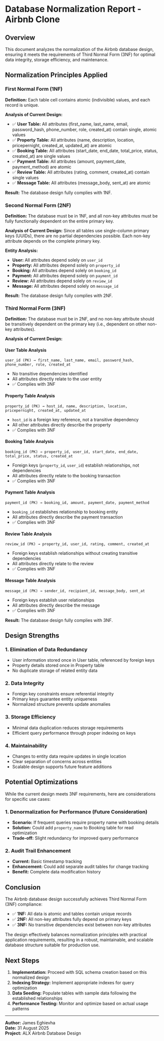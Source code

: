 # Database Normalization Report - Airbnb Clone

## Overview
This document analyzes the normalization of the Airbnb database design, ensuring it meets the requirements of Third Normal Form (3NF) for optimal data integrity, storage efficiency, and maintenance.

## Normalization Principles Applied

### First Normal Form (1NF)
**Definition:** Each table cell contains atomic (indivisible) values, and each record is unique.

**Analysis of Current Design:**
- ✅ **User Table:** All attributes (first_name, last_name, email, password_hash, phone_number, role, created_at) contain single, atomic values
- ✅ **Property Table:** All attributes (name, description, location, pricepernight, created_at, updated_at) are atomic
- ✅ **Booking Table:** All attributes (start_date, end_date, total_price, status, created_at) are single values
- ✅ **Payment Table:** All attributes (amount, payment_date, payment_method) are atomic
- ✅ **Review Table:** All attributes (rating, comment, created_at) contain single values
- ✅ **Message Table:** All attributes (message_body, sent_at) are atomic

**Result:** The database design fully complies with 1NF.

### Second Normal Form (2NF)
**Definition:** The database must be in 1NF, and all non-key attributes must be fully functionally dependent on the entire primary key.

**Analysis of Current Design:**
Since all tables use single-column primary keys (UUIDs), there are no partial dependencies possible. Each non-key attribute depends on the complete primary key.

**Entity Analysis:**
- **User:** All attributes depend solely on `user_id`
- **Property:** All attributes depend solely on `property_id` 
- **Booking:** All attributes depend solely on `booking_id`
- **Payment:** All attributes depend solely on `payment_id`
- **Review:** All attributes depend solely on `review_id`
- **Message:** All attributes depend solely on `message_id`

**Result:** The database design fully complies with 2NF.

### Third Normal Form (3NF)
**Definition:** The database must be in 2NF, and no non-key attribute should be transitively dependent on the primary key (i.e., dependent on other non-key attributes).

**Analysis of Current Design:**

#### User Table Analysis
```
user_id (PK) → first_name, last_name, email, password_hash, phone_number, role, created_at
```
- No transitive dependencies identified
- All attributes directly relate to the user entity
- ✅ Complies with 3NF

#### Property Table Analysis  
```
property_id (PK) → host_id, name, description, location, pricepernight, created_at, updated_at
```
- `host_id` is a foreign key reference, not a transitive dependency
- All other attributes directly describe the property
- ✅ Complies with 3NF

#### Booking Table Analysis
```
booking_id (PK) → property_id, user_id, start_date, end_date, total_price, status, created_at
```
- Foreign keys (`property_id`, `user_id`) establish relationships, not dependencies
- All attributes directly relate to the booking transaction
- ✅ Complies with 3NF

#### Payment Table Analysis
```
payment_id (PK) → booking_id, amount, payment_date, payment_method
```
- `booking_id` establishes relationship to booking entity
- All attributes directly describe the payment transaction
- ✅ Complies with 3NF

#### Review Table Analysis
```
review_id (PK) → property_id, user_id, rating, comment, created_at
```
- Foreign keys establish relationships without creating transitive dependencies
- All attributes directly relate to the review
- ✅ Complies with 3NF

#### Message Table Analysis
```
message_id (PK) → sender_id, recipient_id, message_body, sent_at
```
- Foreign keys establish user relationships
- All attributes directly describe the message
- ✅ Complies with 3NF

**Result:** The database design fully complies with 3NF.

## Design Strengths

### 1. Elimination of Data Redundancy
- User information stored once in User table, referenced by foreign keys
- Property details stored once in Property table
- No duplicate storage of related entity data

### 2. Data Integrity
- Foreign key constraints ensure referential integrity
- Primary keys guarantee entity uniqueness
- Normalized structure prevents update anomalies

### 3. Storage Efficiency
- Minimal data duplication reduces storage requirements
- Efficient query performance through proper indexing on keys

### 4. Maintainability
- Changes to entity data require updates in single location
- Clear separation of concerns across entities
- Scalable design supports future feature additions

## Potential Optimizations

While the current design meets 3NF requirements, here are considerations for specific use cases:

### 1. Denormalization for Performance (Future Consideration)
- **Scenario:** If frequent queries require property name with booking details
- **Solution:** Could add `property_name` to Booking table for read optimization
- **Trade-off:** Slight redundancy for improved query performance

### 2. Audit Trail Enhancement
- **Current:** Basic timestamp tracking
- **Enhancement:** Could add separate audit tables for change tracking
- **Benefit:** Complete data modification history

## Conclusion

The Airbnb database design successfully achieves Third Normal Form (3NF) compliance:

- ✅ **1NF:** All data is atomic and tables contain unique records
- ✅ **2NF:** All non-key attributes fully depend on primary keys  
- ✅ **3NF:** No transitive dependencies exist between non-key attributes

The design effectively balances normalization principles with practical application requirements, resulting in a robust, maintainable, and scalable database structure suitable for production use.

## Next Steps

1. **Implementation:** Proceed with SQL schema creation based on this normalized design
2. **Indexing Strategy:** Implement appropriate indexes for query optimization
3. **Data Seeding:** Populate tables with sample data following the established relationships
4. **Performance Testing:** Monitor and optimize based on actual usage patterns

---
**Author:** James Eghievha  
**Date:** 31 August 2025  
**Project:** ALX Airbnb Database Design
